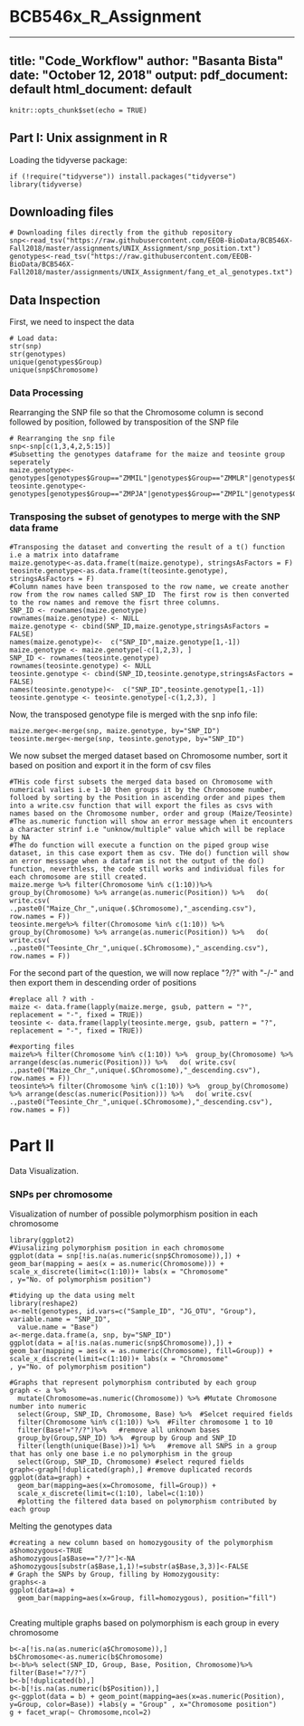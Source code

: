 # BCB546x_R_Assignment
---
title: "Code_Workflow"
author: "Basanta Bista"
date: "October 12, 2018"
output:
  pdf_document: default
  html_document: default
---

```{r setup, include=FALSE}
knitr::opts_chunk$set(echo = TRUE)
```

## Part I:  Unix assignment in R

Loading the tidyverse package:
```{r}
if (!require("tidyverse")) install.packages("tidyverse")
library(tidyverse)
```

## Downloading files

```{r} 
# Downloading files directly from the github repository 
snp<-read_tsv("https://raw.githubusercontent.com/EEOB-BioData/BCB546X-Fall2018/master/assignments/UNIX_Assignment/snp_position.txt")
genotypes<-read_tsv("https://raw.githubusercontent.com/EEOB-BioData/BCB546X-Fall2018/master/assignments/UNIX_Assignment/fang_et_al_genotypes.txt")
```
## Data Inspection

First, we need to inspect the data

```{r}
# Load data:
str(snp)
str(genotypes)
unique(genotypes$Group)
unique(snp$Chromosome)
```



### Data Processing

Rearranging the SNP file so that the Chromosome column is second followed by position, followed by transposition of the SNP file

```{r}
# Rearranging the snp file
snp<-snp[c(1,3,4,2,5:15)]
#Subsetting the genotypes dataframe for the maize and teosinte group seperately
maize.genotype<-genotypes[genotypes$Group=="ZMMIL"|genotypes$Group=="ZMMLR"|genotypes$Group=="ZMMMR",]
teosinte.genotype<-genotypes[genotypes$Group=="ZMPJA"|genotypes$Group=="ZMPIL"|genotypes$Group=="ZMPBA",]
```

### Transposing the subset of genotypes to merge with the SNP data frame
```{r}
#Transposing the dataset and converting the result of a t() function  i.e a matrix into dataframe
maize.genotype<-as.data.frame(t(maize.genotype), stringsAsFactors = F)
teosinte.genotype<-as.data.frame(t(teosinte.genotype), stringsAsFactors = F)
#Column names have been transposed to the row name, we create another row from the row names called SNP_ID  The first row is then converted to the row names and remove the fisrt three columns. 
SNP_ID <- rownames(maize.genotype)
rownames(maize.genotype) <- NULL
maize.genotype <- cbind(SNP_ID,maize.genotype,stringsAsFactors = FALSE)
names(maize.genotype)<-  c("SNP_ID",maize.genotype[1,-1])
maize.genotype <- maize.genotype[-c(1,2,3), ]
SNP_ID <- rownames(teosinte.genotype)
rownames(teosinte.genotype) <- NULL
teosinte.genotype <- cbind(SNP_ID,teosinte.genotype,stringsAsFactors = FALSE)
names(teosinte.genotype)<-  c("SNP_ID",teosinte.genotype[1,-1])
teosinte.genotype <- teosinte.genotype[-c(1,2,3), ]
```

Now, the transposed genotype file is merged with the snp info file:
```{r}
maize.merge<-merge(snp, maize.genotype, by="SNP_ID")
teosinte.merge<-merge(snp, teosinte.genotype, by="SNP_ID")
```
We now subset the merged dataset based on Chromosome number, sort it based on position and export it in the form of csv files

```{r error=TRUE}
#THis code first subsets the merged data based on Chromosome with numerical valies i.e 1-10 then groups it by the Chromosome number, folloed by sorting by the Position in ascending order and pipes them into a write.csv function that will export the files as csvs with names based on the Chromosome number, order and group (Maize/Teosinte)
#The as.numeric function will show an error message when it encounters a character strinf i.e "unknow/multiple" value which will be replace by NA
#The do function will execute a function on the piped group wise dataset, in this case export them as csv. THe do() function will show an error messsage when a datafram is not the output of the do() function, neverthless, the code still works and individual files for each chromosome are still created. 
maize.merge %>% filter(Chromosome %in% c(1:10))%>%  group_by(Chromosome) %>% arrange(as.numeric(Position)) %>%   do( write.csv( .,paste0("Maize_Chr_",unique(.$Chromosome),"_ascending.csv"), row.names = F))
teosinte.merge%>% filter(Chromosome %in% c(1:10)) %>%  group_by(Chromosome) %>% arrange(as.numeric(Position)) %>%   do( write.csv( .,paste0("Teosinte_Chr_",unique(.$Chromosome),"_ascending.csv"), row.names = F))
```
For the second part of the question, we will now replace "?/?" with "-/-" and then export them in descending order of positions 
```{r error=TRUE}
#replace all ? with -
maize <- data.frame(lapply(maize.merge, gsub, pattern = "?", replacement = "-", fixed = TRUE))
teosinte <- data.frame(lapply(teosinte.merge, gsub, pattern = "?", replacement = "-", fixed = TRUE))
 
#exporting files
maize%>% filter(Chromosome %in% c(1:10)) %>%  group_by(Chromosome) %>% arrange(desc(as.numeric(Position))) %>%   do( write.csv( .,paste0("Maize_Chr_",unique(.$Chromosome),"_descending.csv"), row.names = F))
teosinte%>% filter(Chromosome %in% c(1:10)) %>%  group_by(Chromosome) %>% arrange(desc(as.numeric(Position))) %>%   do( write.csv( .,paste0("Teosinte_Chr_",unique(.$Chromosome),"_descending.csv"), row.names = F))
```



# Part II

Data Visualization.

### SNPs per chromosome
Visualization of number of possible polymorphism position in each chromosome 


```{r}
library(ggplot2)
#Viusalizing polymorphism position in each chromosome
ggplot(data = snp[!is.na(as.numeric(snp$Chromosome)),]) +   geom_bar(mapping = aes(x = as.numeric(Chromosome))) + scale_x_discrete(limit=c(1:10))+ labs(x = "Chromosome"
, y="No. of polymorphism position")
```

```{R}
#tidying up the data using melt
library(reshape2)
a<-melt(genotypes, id.vars=c("Sample_ID", "JG_OTU", "Group"), variable.name = "SNP_ID", 
  value.name = "Base")
a<-merge.data.frame(a, snp, by="SNP_ID")
ggplot(data = a[!is.na(as.numeric(snp$Chromosome)),]) +   geom_bar(mapping = aes(x = as.numeric(Chromosome), fill=Group)) + scale_x_discrete(limit=c(1:10))+ labs(x = "Chromosome"
, y="No. of polymorphism position")
```
```{R}
#Graphs that represent polymorphism contributed by each group
graph <- a %>% 
  mutate(Chromosome=as.numeric(Chromosome)) %>% #Mutate Chromosone number into numeric
  select(Group, SNP_ID, Chromosome, Base) %>%  #Selcet required fields
  filter(Chromosome %in% c(1:10)) %>%  #Filter chromosome 1 to 10
  filter(Base!="?/?")%>%   #remove all unknown bases
  group_by(Group,SNP_ID) %>%  #group by Group and SNP_ID
  filter(length(unique(Base))>1) %>%   #remove all SNPS in a group that has only one base i.e no polymorphism in the group
  select(Group, SNP_ID, Chromosome) #select requred fields
graph<-graph[!duplicated(graph),] #remove duplicated records
ggplot(data=graph) +
  geom_bar(mapping=aes(x=Chromosome, fill=Group)) + 
  scale_x_discrete(limit=c(1:10), label=c(1:10))
  #plotting the filtered data based on polymorphism contributed by each group
```

Melting the genotypes data 

```{r}
#creating a new column based on homozygousity of the polymorphism
a$homozygous<-TRUE
a$homozygous[a$Base=="?/?"]<-NA
a$homozygous[substr(a$Base,1,1)!=substr(a$Base,3,3)]<-FALSE
# Graph the SNPs by Group, filling by Homozygousity:
graphs<-a
ggplot(data=a) +
  geom_bar(mapping=aes(x=Group, fill=homozygous), position="fill") 
  
```

Creating multiple graphs based on polymorphism is each group in every chromosome
```{r, fig.width=10,fig.height=11}
b<-a[!is.na(as.numeric(a$Chromosome)),]
b$Chromosome<-as.numeric(b$Chromosome)
b<-b%>% select(SNP_ID, Group, Base, Position, Chromosome)%>% filter(Base!="?/?")
b<-b[!duplicated(b),]
b<-b[!is.na(as.numeric(b$Position)),]
g<-ggplot(data = b) + geom_point(mapping=aes(x=as.numeric(Position), y=Group, color=Base)) +labs(y = "Group" , x="Chromosome position")
g + facet_wrap(~ Chromosome,ncol=2)
```

